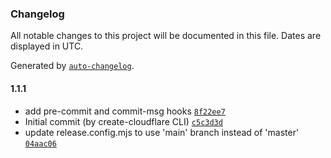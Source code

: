 ### Changelog

All notable changes to this project will be documented in this file. Dates are displayed in UTC.

Generated by [`auto-changelog`](https://github.com/CookPete/auto-changelog).

#### 1.1.1

-  add pre-commit and commit-msg hooks [`8f22ee7`](https://github.com/jqshuv/short/commit/8f22ee76a2fd135d5cafcbd5830b36094e7f4463)
- Initial commit (by create-cloudflare CLI) [`c5c3d3d`](https://github.com/jqshuv/short/commit/c5c3d3d9f02af41a7721eec359fc4530b3a9d86c)
-  update release.config.mjs to use 'main' branch instead of 'master' [`04aac06`](https://github.com/jqshuv/short/commit/04aac063159ccf8c741a1b9bc777ceea82d24f34)
